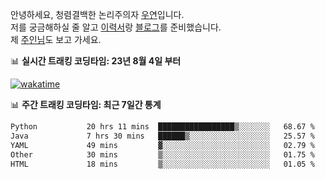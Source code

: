 안녕하세요, 청렴결백한 논리주의자 [우연](https://dev-wooyeon.github.io/quiz-app/)입니다.  
저를 궁금해하실 줄 알고 [이력서](https://ieunune.notion.site/d836ecc9172144d4b39f185b89f16a62)랑 [블로그](https://notion-blog-ieunune.vercel.app)를 준비했습니다.  
제 [주인님](https://www.instagram.com/lovely_hiru_hari_s2/)도 보고 가세요.


📊 **실시간 트래킹 코딩타임: 23년 8월 4일 부터**  

[![wakatime](https://wakatime.com/badge/user/099dd627-fdab-4072-b87a-fa91c7a76d8d.svg?style=for-the-badge)](https://wakatime.com/@099dd627-fdab-4072-b87a-fa91c7a76d8d)

📊 **주간 트래킹 코딩타임: 최근 7일간 통계**

<!--START_SECTION:waka-->

```txt
Python           20 hrs 11 mins  █████████████████▒░░░░░░░   68.67 %
Java             7 hrs 30 mins   ██████▒░░░░░░░░░░░░░░░░░░   25.57 %
YAML             49 mins         ▓░░░░░░░░░░░░░░░░░░░░░░░░   02.79 %
Other            30 mins         ▒░░░░░░░░░░░░░░░░░░░░░░░░   01.75 %
HTML             18 mins         ▒░░░░░░░░░░░░░░░░░░░░░░░░   01.05 %
```

<!--END_SECTION:waka-->

<!-- ![](./profile-3d-contrib/profile-night-view.svg)-->
